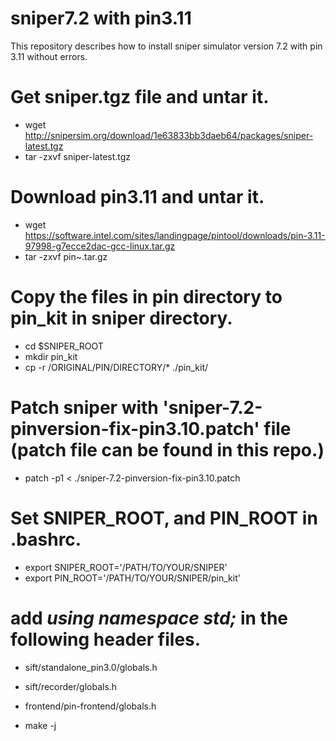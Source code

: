 # sniper7.2 with pin3.11
This repository describes how to install sniper simulator version 7.2 with pin 3.11 without errors.

# Get sniper.tgz file and untar it.
- wget http://snipersim.org/download/1e63833bb3daeb64/packages/sniper-latest.tgz
- tar -zxvf sniper-latest.tgz

# Download pin3.11 and untar it.
- wget https://software.intel.com/sites/landingpage/pintool/downloads/pin-3.11-97998-g7ecce2dac-gcc-linux.tar.gz
- tar -zxvf pin~.tar.gz

# Copy the files in pin directory to pin_kit in sniper directory.
- cd $SNIPER_ROOT
- mkdir pin_kit
- cp -r /ORIGINAL/PIN/DIRECTORY/* ./pin_kit/

# Patch sniper with 'sniper-7.2-pinversion-fix-pin3.10.patch' file (patch file can be found in this repo.)
- patch -p1 < ./sniper-7.2-pinversion-fix-pin3.10.patch

# Set SNIPER_ROOT, and PIN_ROOT in .bashrc.
- export SNIPER_ROOT='/PATH/TO/YOUR/SNIPER'
- export PIN_ROOT='/PATH/TO/YOUR/SNIPER/pin_kit'

# add *using namespace std;* in the following header files.
- sift/standalone_pin3.0/globals.h
- sift/recorder/globals.h
- frontend/pin-frontend/globals.h

- make -j
